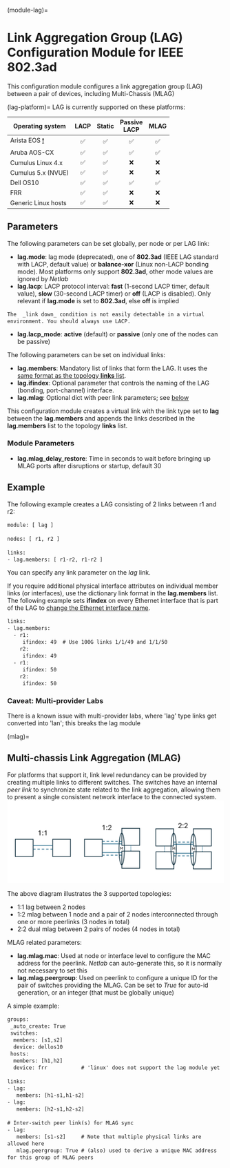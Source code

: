 (module-lag)=
# Link Aggregation Group (LAG) Configuration Module for IEEE 802.3ad

This configuration module configures a link aggregation group (LAG) between a pair of devices, including Multi-Chassis (MLAG)

(lag-platform)=
LAG is currently supported on these platforms:

| Operating system      | LACP | Static | Passive<br>LACP | MLAG
| --------------------- |:--:|:--:|:--:|:---:|
| Arista EOS [❗](caveats-eos) | ✅ | ✅ | ✅ | ✅ |
| Aruba AOS-CX          | ✅ | ✅ | ✅ | ✅ |
| Cumulus Linux 4.x     | ✅ | ✅ | ❌  | ❌ |
| Cumulus 5.x (NVUE)    | ✅ | ✅ | ❌  | ❌ |
| Dell OS10             | ✅ | ✅ | ✅  | ✅ |
| FRR                   | ✅ | ✅ | ❌  | ❌ |
| Generic Linux hosts   | ✅ | ✅ | ❌  | ❌ |

## Parameters

The following parameters can be set globally, per node or per LAG link:

* **lag.mode**: lag mode (deprecated), one of **802.3ad** (IEEE LAG standard with LACP, default value) or **balance-xor** (Linux non-LACP bonding mode).
                Most platforms only support **802.3ad**, other mode values are ignored by *Netlab*
* **lag.lacp**: LACP protocol interval: **fast** (1-second LACP timer, default value), **slow** (30-second LACP timer) or **off** (LACP is disabled).
                Only relevant if **lag.mode** is set to **802.3ad**, else **off** is implied

```{tip}
The  _link down_ condition is not easily detectable in a virtual environment. You should always use LACP.
```

* **lag.lacp_mode**: **active** (default) or **passive** (only one of the nodes can be passive)

The following parameters can be set on individual links:

* **lag.members**: Mandatory list of links that form the LAG. It uses the [same format as the topology **links** list](link-formats).
* **lag.ifindex**: Optional parameter that controls the naming of the LAG (bonding, port-channel) interface.
* **lag.mlag**: Optional dict with peer link parameters; see [below](mlag)

This configuration module creates a virtual link with the link type set to **lag** between the **lag.members** and appends the links described in the **lag.members** list to the topology **links** list.

### Module Parameters

* **lag.mlag_delay_restore**: Time in seconds to wait before bringing up MLAG ports after disruptions or startup, default 30

## Example

The following example creates a LAG consisting of 2 links between r1 and r2:

```
module: [ lag ]

nodes: [ r1, r2 ]

links:
- lag.members: [ r1-r2, r1-r2 ]
```

You can specify any link parameter on the *lag* link.

If you require additional physical interface attributes on individual member links (or interfaces), use the dictionary link format in the **lag.members** list. The following example sets **ifindex** on every Ethernet interface that is part of the LAG to [change the Ethernet interface name](links-ifname).

```
links:
- lag.members:
  - r1:
     ifindex: 49  # Use 100G links 1/1/49 and 1/1/50
    r2:
     ifindex: 49
  - r1:
     ifindex: 50
    r2:
     ifindex: 50
```

### Caveat: Multi-provider Labs

There is a known issue with multi-provider labs, where 'lag' type links get converted into 'lan'; this breaks the lag module

(mlag)=
## Multi-chassis Link Aggregation (MLAG)

For platforms that support it, link level redundancy can be provided by creating multiple links to different switches. The switches have an internal *peer link* to synchronize state related to the link aggregation, allowing them to present a single consistent network interface to the connected system.
![image](lag-topologies.png)

The above diagram illustrates the 3 supported topologies:
* 1:1 lag between 2 nodes
* 1:2 mlag between 1 node and a pair of 2 nodes interconnected through one or more peerlinks (3 nodes in total)
* 2:2 dual mlag between 2 pairs of nodes (4 nodes in total)

MLAG related parameters:
* **lag.mlag.mac**: Used at node or interface level to configure the MAC address for the peerlink. *Netlab* can auto-generate this, so it is normally not necessary to set this
* **lag.mlag.peergroup**: Used on peerlink to configure a unique ID for the pair of switches providing the MLAG. Can be set to *True* for auto-id generation, or an integer (that must be globally unique)

A simple example:
```
groups:
 _auto_create: True
 switches:
  members: [s1,s2]
  device: dellos10
 hosts:
  members: [h1,h2]
  device: frr           # 'linux' does not support the lag module yet

links:
- lag:
   members: [h1-s1,h1-s2]
- lag:
   members: [h2-s1,h2-s2]

# Inter-switch peer link(s) for MLAG sync
- lag:
   members: [s1-s2]     # Note that multiple physical links are allowed here
   mlag.peergroup: True # (also) used to derive a unique MAC address for this group of MLAG peers
